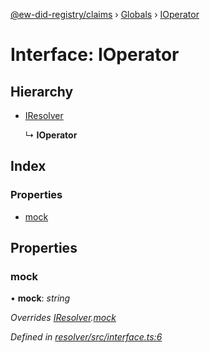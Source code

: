 [@ew-did-registry/claims](../README.md) › [Globals](../globals.md) › [IOperator](ioperator.md)

# Interface: IOperator

## Hierarchy

* [IResolver](iresolver.md)

  ↳ **IOperator**

## Index

### Properties

* [mock](ioperator.md#mock)

## Properties

###  mock

• **mock**: *string*

*Overrides [IResolver](iresolver.md).[mock](iresolver.md#mock)*

*Defined in [resolver/src/interface.ts:6](https://github.com/energywebfoundation/ew-did-registry/blob/1e9cd0b/packages/resolver/src/interface.ts#L6)*
